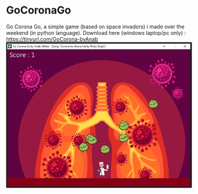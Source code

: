 # GoCoronaGo
 Go Corona Go, a simple game (based on space invadors) i made over the weekend (in python language). Download here (windows laptop/pc only) : https://tinyurl.com/GoCorona-byAnab
![](https://github.com/Anabakhtar/GoCoronaGo/blob/master/GoCoronaGo-ByAnab.jpg)
